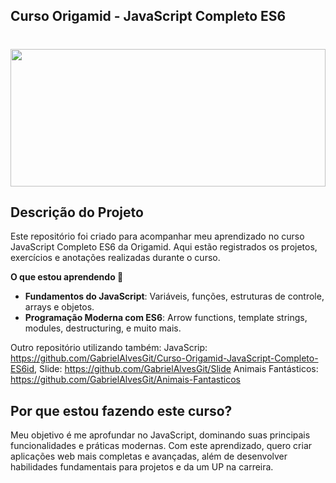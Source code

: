 ## Curso Origamid - JavaScript Completo ES6

<h1 align="center" >
  <img src="https://github.com/user-attachments/assets/d6ea5289-9a64-4977-9834-de99ec03ca15" width="100%" height="220"  >
</h1>

## Descrição do Projeto

<p>
Este repositório foi criado para acompanhar meu aprendizado no curso JavaScript Completo ES6 da Origamid. 
Aqui estão registrados os projetos, exercícios e anotações realizadas durante o curso.

**O que estou aprendendo 🚀**

-   **Fundamentos do JavaScript**: Variáveis, funções, estruturas de controle, arrays e objetos.
-   **Programação Moderna com ES6**: Arrow functions, template strings, modules, destructuring, e muito mais.
</p>

Outro repositório utilizando também:
JavaScrip: https://github.com/GabrielAlvesGit/Curso-Origamid-JavaScript-Completo-ES6id,
Slide: https://github.com/GabrielAlvesGit/Slide
Animais Fantásticos: https://github.com/GabrielAlvesGit/Animais-Fantasticos

## Por que estou fazendo este curso? 

<p>
Meu objetivo é me aprofundar no JavaScript, dominando suas principais funcionalidades e práticas modernas. 
Com este aprendizado, quero criar aplicações web mais completas e avançadas, além de desenvolver habilidades fundamentais para projetos e da um UP na carreira.
</p>


